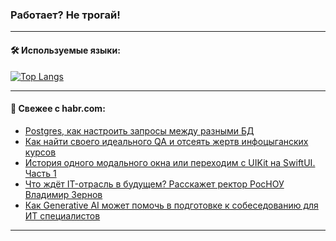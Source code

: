 ### Работает? Не трогай!

---
<!--
#### 🛠️ Technical stack:

![Java](https://img.shields.io/badge/Java-informational?logo=Oracle&style=flat&logoColor=white&color=FF4500)
![Kotlin](https://img.shields.io/badge/Kotlin-informational?logo=Kotlin&style=flat&logoColor=white&color=774D97)
![TS](https://img.shields.io/badge/TypeScript-informational?logo=typeScript&style=flat&logoColor=black&color=017acc)
![Python](https://img.shields.io/badge/Python-informational?logo=Python&style=flat&logoColor=black&color=ffdd54) <br>
![Spring](https://img.shields.io/badge/Spring-informational?logo=Spring&style=flat&logoColor=white&color=6DB33F) 
![SpringBoot](https://img.shields.io/badge/SpringBoot-informational?logo=SpringBoot&style=flat&logoColor=white&color=6DB33F)
![Nest](https://img.shields.io/badge/NestJS-informational?logo=NestJS&style=flat&logoColor=white&color=E0234E) 
![NodeJS](https://img.shields.io/badge/NodeJS-informational?logo=node.js&style=flat&logoColor=white&color=70A760)<br>
![PostgreSQL](https://img.shields.io/badge/PostgreSQL-informational?logo=PostgreSQL&style=flat&logoColor=white&color=DAA520)
![MongoDB](https://img.shields.io/badge/MongoDB-informational?logo=MongoDB&style=flat&logoColor=white&color=870000)
![Apache](https://img.shields.io/badge/Apache-informational?logo=apache&style=flat&logoColor=white&color=f74e28)

___ 
-->

#### 🛠️ Используемые языки:

[![Top Langs](https://github-readme-stats-u2qms2cxw-advtsettinggmailcoms-projects.vercel.app/api/top-langs/?username=zloylis&langs_count=10&hide_title=true&title_color=e6edf3&size_weight=0.5&count_weight=0.5&layout=compact&hide_progress=true&hide_border=true&theme=dracula)](https://github.com/zloylis)

<!---


####  :octocat:&nbsp;&nbsp; Статистика:

![GitHub stats](https://github-readme-stats-u2qms2cxw-advtsettinggmailcoms-projects.vercel.app/api?username=zloylis&show_icons=true&hide_border=true&theme=dracula&title_color=e6edf3&include_all_commits=true&count_private=true&hide_rank=false&hide_title=true&rank_icon=github)
-->
---

#### 💬 Свежее с habr.com:

<!-- BLOG-POST-LIST:START -->
- [Postgres, как настроить запросы между разными БД](https://habr.com/ru/articles/850236/?utm_source=habrahabr&utm_medium=rss&utm_campaign=850236)
- [Как найти своего идеального QA и отсеять жертв инфоцыганских курсов](https://habr.com/ru/articles/850230/?utm_source=habrahabr&utm_medium=rss&utm_campaign=850230)
- [История одного модального окна или переходим с UIKit на SwiftUI. Часть 1](https://habr.com/ru/articles/848972/?utm_source=habrahabr&utm_medium=rss&utm_campaign=848972)
- [Что ждёт IT-отрасль в будущем? Расскажет ректор РосНОУ Владимир Зернов](https://habr.com/ru/articles/850202/?utm_source=habrahabr&utm_medium=rss&utm_campaign=850202)
- [Как Generative AI может помочь в подготовке к собеседованию для ИТ специалистов](https://habr.com/ru/articles/850194/?utm_source=habrahabr&utm_medium=rss&utm_campaign=850194)
<!-- BLOG-POST-LIST:END -->

---
